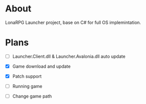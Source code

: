# About

LonaRPG Launcher project, base on C# for full OS implemintation. 

# Plans
- [ ] Launcher.Client.dll & Launcher.Avalonia.dll auto update
- [x] Game download and update
- [x] Patch support
- [ ] Running game
- [ ] Change game path

